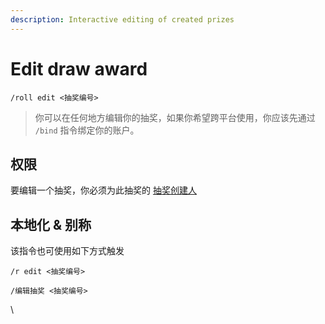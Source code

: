 ```yaml
---
description: Interactive editing of created prizes
---
```


# Edit draw award

```
/roll edit <抽奖编号>
```

> 你可以在任何地方编辑你的抽奖，如果你希望跨平台使用，你应该先通过 `/bind` 指令绑定你的账户。

## 权限

要编辑一个抽奖，你必须为此抽奖的 [抽奖创建人](../permission/roll-creator.md)

## 本地化 & 别称

该指令也可使用如下方式触发

```
/r edit <抽奖编号>

/编辑抽奖 <抽奖编号>
```

\
